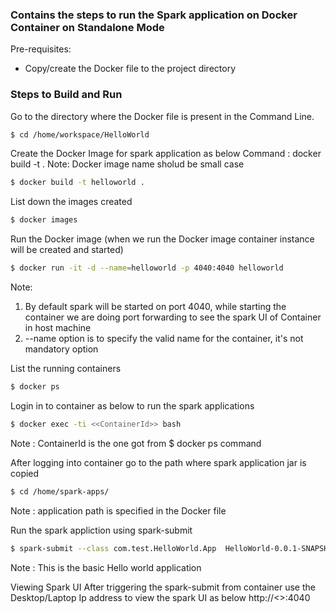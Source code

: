 
### Contains the steps to run the Spark application on Docker Container on Standalone Mode

Pre-requisites:

* Copy/create the Docker file to the project directory

### Steps to Build and Run

Go to the directory where the Docker file is present in the Command Line.
```sh
$ cd /home/workspace/HelloWorld
```
Create the Docker Image for spark application as below
Command : docker build -t <image-name> .
Note: Docker image name sholud be small case
```sh
$ docker build -t helloworld .
```

List down the images created

```sh
$ docker images
```

Run the Docker image 
(when we run the Docker image container instance will be created and started)
```sh
$ docker run -it -d --name=helloworld -p 4040:4040 helloworld
```
Note: 
1. By default spark will be started on port 4040, while starting the container we are doing port forwarding to see the spark UI of Container in host machine
2. --name option is to specify the valid name for the container, it's not mandatory option

List the running containers
```sh
$ docker ps
```

Login in to container as below to run the spark applications
```sh
$ docker exec -ti <<ContainerId>> bash
```
Note : ContainerId is the one got from $ docker ps command  

After logging into container go to the path where spark application jar is copied 
```sh
$ cd /home/spark-apps/
```
Note : application path is specified in the Docker file

Run the spark appliction using spark-submit
```sh
$ spark-submit --class com.test.HelloWorld.App  HelloWorld-0.0.1-SNAPSHOT.jar
```
Note : This is the basic Hello world application 

Viewing Spark UI
After triggering the spark-submit from container use the Desktop/Laptop Ip address to view the spark UI as below
http://<<IpAddess>>:4040

